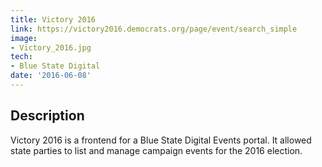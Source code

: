 ```yaml
---
title: Victory 2016
link: https://victory2016.democrats.org/page/event/search_simple
image:
- Victory_2016.jpg
tech:
- Blue State Digital
date: '2016-06-08'
---
```


## Description
Victory 2016 is a frontend for a Blue State Digital Events portal. It allowed state parties to list and manage campaign events for the 2016 election.  

